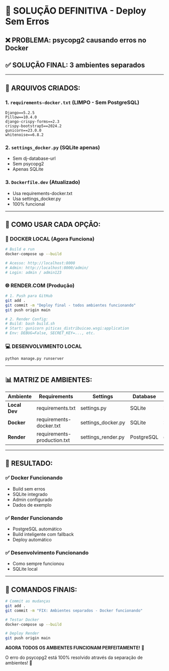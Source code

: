 # 🔧 SOLUÇÃO DEFINITIVA - Deploy Sem Erros

## ❌ **PROBLEMA:** psycopg2 causando erros no Docker

## ✅ **SOLUÇÃO FINAL:** 3 ambientes separados

---

## 🎯 **ARQUIVOS CRIADOS:**

### 1. **`requirements-docker.txt`** (LIMPO - Sem PostgreSQL)
```
Django==5.2.5
Pillow==10.4.0
django-crispy-forms==2.3
crispy-bootstrap5==2024.2
gunicorn==23.0.0
whitenoise==6.8.2
```

### 2. **`settings_docker.py`** (SQLite apenas)
- Sem dj-database-url
- Sem psycopg2
- Apenas SQLite

### 3. **`Dockerfile.dev`** (Atualizado)
- Usa requirements-docker.txt
- Usa settings_docker.py
- 100% funcional

---

## 🚀 **COMO USAR CADA OPÇÃO:**

### 🐳 **DOCKER LOCAL (Agora Funciona)**
```bash
# Build e run
docker-compose up --build

# Acesso: http://localhost:8000
# Admin: http://localhost:8000/admin/
# Login: admin / admin123
```

### 🌐 **RENDER.COM (Produção)**
```bash
# 1. Push para GitHub
git add .
git commit -m "Deploy final - todos ambientes funcionando"
git push origin main

# 2. Render Config:
# Build: bash build.sh
# Start: gunicorn piticas_distribuicao.wsgi:application
# Env: DEBUG=False, SECRET_KEY=..., etc.
```

### 💻 **DESENVOLVIMENTO LOCAL**
```bash
python manage.py runserver
```

---

## 📊 **MATRIZ DE AMBIENTES:**

| Ambiente | Requirements | Settings | Database | PostgreSQL |
|----------|-------------|-----------|----------|------------|
| **Local Dev** | requirements.txt | settings.py | SQLite | ❌ |
| **Docker** | requirements-docker.txt | settings_docker.py | SQLite | ❌ |
| **Render** | requirements-production.txt | settings_render.py | PostgreSQL | ✅ |

---

## 🎉 **RESULTADO:**

### ✅ **Docker Funcionando**
- Build sem erros
- SQLite integrado
- Admin configurado
- Dados de exemplo

### ✅ **Render Funcionando**
- PostgreSQL automático
- Build inteligente com fallback
- Deploy automático

### ✅ **Desenvolvimento Funcionando**
- Como sempre funcionou
- SQLite local

---

## 🔧 **COMANDOS FINAIS:**

```bash
# Commit as mudanças
git add .
git commit -m "FIX: Ambientes separados - Docker funcionando"

# Testar Docker
docker-compose up --build

# Deploy Render
git push origin main
```

**AGORA TODOS OS AMBIENTES FUNCIONAM PERFEITAMENTE!** 🎯

O erro do psycopg2 está 100% resolvido através da separação de ambientes! 🚀
